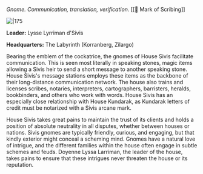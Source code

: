 *Gnome. Communication, translation, verification.* [[🐲 Mark of Scribing]]

![|175](https://5etools.seansbox.com/img/book/ERLW/042-1-28.webp)

**Leader:** Lysse Lyrriman d'Sivis

**Headquarters:** The Labyrinth (Korranberg, Zilargo)

Bearing the emblem of the cockatrice, the gnomes of House Sivis facilitate communication. This is seen most literally in speaking stones, magic items allowing a Sivis heir to send a short message to another speaking stone. House Sivis's message stations employs these items as the backbone of their long-distance communication network. The house also trains and licenses scribes, notaries, interpreters, cartographers, barristers, heralds, bookbinders, and others who work with words. House Sivis has an especially close relationship with House Kundarak, as Kundarak letters of credit must be notarized with a Sivis arcane mark.

House Sivis takes great pains to maintain the trust of its clients and holds a position of absolute neutrality in all disputes, whether between houses or nations. Sivis gnomes are typically friendly, curious, and engaging, but that kindly exterior might conceal a scheming mind. Gnomes have a natural love of intrigue, and the different families within the house often engage in subtle schemes and feuds. Doyenne Lyssa Larriman, the leader of the house, takes pains to ensure that these intrigues never threaten the house or its reputation.
